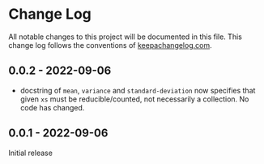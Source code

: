 # Change Log
All notable changes to this project will be documented in this file. This change log follows the conventions of [keepachangelog.com](http://keepachangelog.com/).

## 0.0.2 - 2022-09-06

- docstring of `mean`, `variance` and `standard-deviation` now specifies that given `xs` must be reducible/counted, not necessarily a collection. No code has changed.

## 0.0.1 - 2022-09-06

Initial release